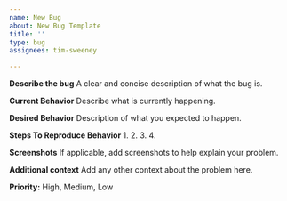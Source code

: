 ```yaml
---
name: New Bug
about: New Bug Template
title: ''
type: bug
assignees: tim-sweeney

---
```


**Describe the bug**
A clear and concise description of what the bug is.

**Current Behavior**
Describe what is currently happening.


**Desired Behavior**
Description of what you expected to happen.


**Steps To Reproduce Behavior**
1.
2.
3.
4. 



**Screenshots**
If applicable, add screenshots to help explain your problem.

**Additional context**
Add any other context about the problem here.

**Priority:**
High, Medium, Low
